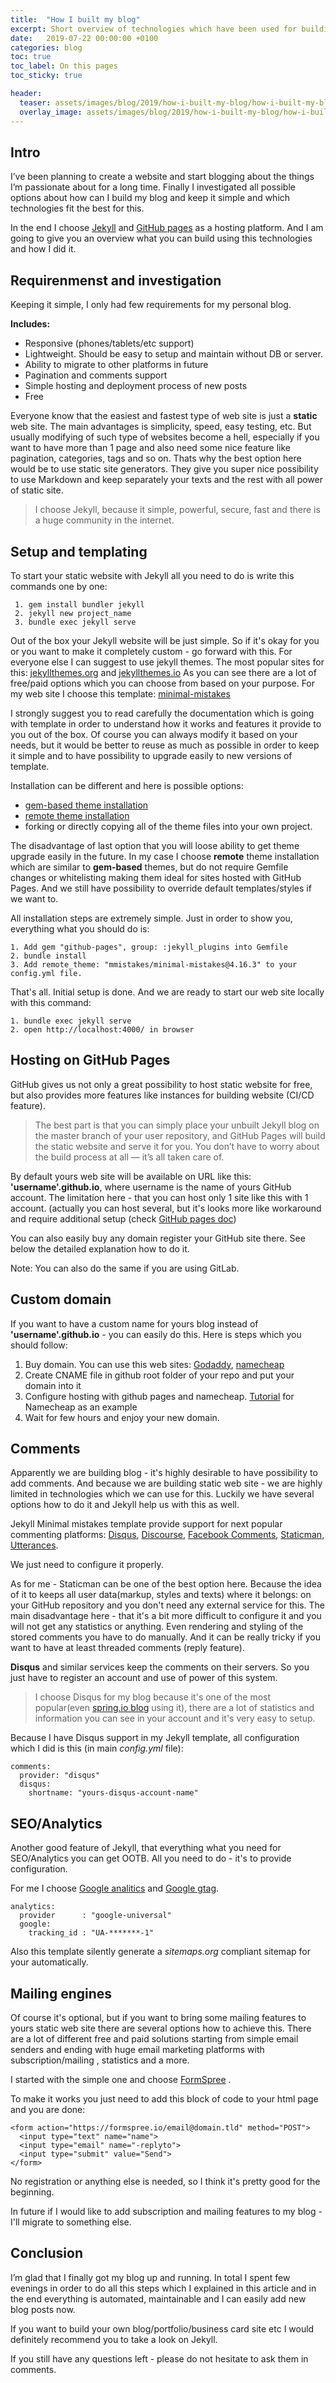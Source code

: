 ```yaml
---
title:  "How I built my blog"
excerpt: Short overview of technologies which have been used for building this web site.
date:   2019-07-22 00:00:00 +0100
categories: blog
toc: true
toc_label: On this pages
toc_sticky: true

header:
  teaser: assets/images/blog/2019/how-i-built-my-blog/how-i-built-my-blog-teaser.jpg  
  overlay_image: assets/images/blog/2019/how-i-built-my-blog/how-i-built-my-blog.jpg  
---
```


## Intro
I’ve been planning to create a website and start blogging about the things I’m passionate about for a long time.
Finally I investigated all possible options about how can I build my blog and keep it simple and which technologies fit the best for this.

In the end I choose [Jekyll](http://jekyllrb.com/) and [GitHub pages](https://pages.github.com) as a hosting platform.
And I am going to give you an overview what you can build using this technologies and how I did it.

## Requirenmenst and investigation

Keeping it simple, I only had few requirements for my personal blog.

**Includes:**
- Responsive (phones/tablets/etc support)
- Lightweight. Should be easy to setup and maintain without DB or server.
- Ability to migrate to other platforms in future
- Pagination and comments support
- Simple hosting and deployment process of new posts
- Free

Everyone know that the easiest and fastest type of web site is just a **static** web site. The main advantages is simplicity, speed, easy testing, etc.
But usually modifying of such type of websites become a hell, especially if you want to have more than 1 page and also need some nice feature like pagination, categories, tags and so on.
Thats why the best option here would be to use static site generators. They give you super nice possibility to use Markdown and keep separately your texts and the rest with all power of static site.

>I choose Jekyll, because it simple, powerful, secure, fast and there is a huge community in the internet.

## Setup and templating

To start your static website with Jekyll all you need to do is write this commands one by one:
```
 1. gem install bundler jekyll
 2. jekyll new project_name
 3. bundle exec jekyll serve
```

Out of the box your Jekyll website will be just simple. So if it's okay for you or you want to make it completely custom - go forward with this. For everyone else I can suggest to use jekyll themes. The most popular sites for this: [jekyllthemes.org](jekyllthemes.org) and [jekyllthemes.io](jekyllthemes.io)
As you can see there are a lot of free/paid options which you can choose from based on your purpose.
For my web site I choose this template: [minimal-mistakes](https://github.com/mmistakes/minimal-mistakes)

I strongly suggest you to read carefully the documentation which is going with template in order to understand how it works and features it provide to you out of the box. Of course you can always modify it based on your needs, but it would be better to reuse as much as possible in order to keep it simple and to have possibility to upgrade easily to new versions of template.

Installation can be different and here is possible options:
- [gem-based theme installation](https://jekyllrb.com/docs/themes/#understanding-gem-based-themes)
- [remote theme installation](https://blog.github.com/2017-11-29-use-any-theme-with-github-pages/)
- forking or directly copying all of the theme files into your own project.

The disadvantage of last option that you will loose ability to get theme upgrade easily in the future.
In my case I choose **remote** theme installation which are similar to **gem-based** themes, but do not require Gemfile changes or whitelisting making them ideal for sites hosted with GitHub Pages. And we still have possibility to override default templates/styles if we want to.

All installation steps are extremely simple. Just in order to show you, everything what you should do is:

```
1. Add gem "github-pages", group: :jekyll_plugins into Gemfile
2. bundle install
3. Add remote_theme: "mmistakes/minimal-mistakes@4.16.3" to your config.yml file.
```

That's all. Initial setup is done. And we are ready to start our web site locally with this command:

```
1. bundle exec jekyll serve
2. open http://localhost:4000/ in browser
```

## Hosting on GitHub Pages
GitHub gives us not only a great possibility to host static website for free, but also provides more features like instances for building website (CI/CD feature).

>The best part is that you can simply place your unbuilt Jekyll blog on the master branch of your user repository, and GitHub Pages will build the static website and serve it for you. You don’t have to worry about the build process at all — it’s all taken care of.

By default yours web site will be available on URL like this: **'username'.github.io**, where username is the name of yours GitHub account. The limitation here - that you can host only 1 site like this with 1 account. (actually you can host several, but it's looks more like workaround and require additional setup (check [GitHub pages doc](https://help.github.com/en/articles/user-organization-and-project-pages))

You can also easily buy any domain register your GitHub site there. See below the detailed explanation how to do it.

Note: You can also do the same if you are using GitLab.

## Custom domain
If you want to have a custom name for yours blog instead of **'username'.github.io** - you can easily do this.
Here is steps which you should follow:
1. Buy domain. You can use this web sites: [Godaddy](https://www.godaddy.com), [namecheap](https://www.namecheap.com)
2. Create CNAME file in github root folder of your repo and put your domain into it
3. Configure hosting with github pages and namecheap. [Tutorial](https://www.namecheap.com/support/knowledgebase/article.aspx/9645/2208/how-do-i-link-my-domain-to-github-pages) for Namecheap as an example
3. Wait for few hours and enjoy your new domain.

## Comments
Apparently we are building blog - it's highly desirable to have possibility to add comments. And because we are building static web site - we are highly limited in technologies which we can use for this.
Luckily we have several options how to do it and Jekyll help us with this as well.

Jekyll Minimal mistakes template provide support for next popular commenting platforms:
[Disqus](https://disqus.com), [Discourse](https://www.discourse.org), [Facebook Comments](https://developers.facebook.com), [Staticman](https://staticman.net), [Utterances](https://utteranc.es).

We just need to configure it properly.

As for me - Staticman can be one of the best option here. Because the idea of it to keeps all user data(markup, styles and texts) where it belongs: on your GitHub repository and you don't need any external service for this.
The main disadvantage here - that it's a bit more difficult to configure it and you will not get any statistics or anything. Even rendering and styling of the stored comments you have to do manually. And it can be really tricky if you want to have at least threaded comments (reply feature).

**Disqus** and similar services keep the comments on their servers. So you just have to register an account and use of power of this system.
>I choose Disqus for my blog because it's one of the most popular(even [spring.io blog](https://spring.io/blog) using it), there are a lot of statistics and information you can see in your account and it's very easy to setup.

Because I have Disqus support in my Jekyll template, all configuration which I did is this (in main _config.yml_ file):

```
comments:
  provider: "disqus"
  disqus:
    shortname: "yours-disqus-account-name"
```    


## SEO/Analytics
Another good feature of Jekyll, that everything what you need for SEO/Analytics you can get OOTB.
All you need to do - it's to provide configuration.

For me I choose [Google analitics](https://marketingplatform.google.com/about/analytics/) and [Google gtag](https://developers.google.com/gtagjs/).

```
analytics:
  provider      : "google-universal"
  google:
    tracking_id : "UA-*******-1"
```

Also this template silently generate a _sitemaps.org_ compliant sitemap for your automatically.

## Mailing engines
Of course it's optional, but if you want to bring some mailing features to yours static web site there are several options how to achieve this.
There are a lot of different free and paid solutions starting from simple email senders and ending with huge email marketing platforms with subscription/mailing , statistics and a more.

I started with the simple one and choose [FormSpree](https://formspree.io) .

To make it works you just need to add this block of code to your html page and you are done:

```
<form action="https://formspree.io/email@domain.tld" method="POST">
  <input type="text" name="name">
  <input type="email" name="-replyto">
  <input type="submit" value="Send">
</form>
```

No registration or anything else is needed, so I think it's pretty good for the beginning.

In future if I would like to add subscription and mailing features to my blog - I'll migrate to something else.

## Conclusion
I’m glad that I finally got my blog up and running. In total I spent few evenings in order to do all this steps which I explained in this article and in the end everything is automated, maintainable and I can easily add new blog posts now.

If you want to build your own blog/portfolio/business card site etc I would definitely recommend you to take a look on Jekyll.

If you still have any questions left - please do not hesitate to ask them in comments.

